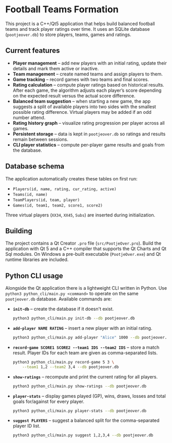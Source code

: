 # Football Teams Formation

This project is a C++/Qt5 application that helps build balanced football teams and track player ratings over time. It uses an SQLite database (`pootjeover.db`) to store players, teams, games and ratings.

## Current features

- **Player management** – add new players with an initial rating, update their details and mark them active or inactive.
- **Team management** – create named teams and assign players to them.
- **Game tracking** – record games with two teams and final scores.
- **Rating calculation** – compute player ratings based on historical results. After each game, the algorithm adjusts each player’s score depending on the expected result versus the actual score difference.
- **Balanced team suggestion** – when starting a new game, the app suggests a split of available players into two sides with the smallest possible rating difference. Virtual players may be added if an odd number attend.
- **Rating history graph** – visualize rating progression per player across all games.
- **Persistent storage** – data is kept in `pootjeover.db` so ratings and results remain between sessions.
- **CLI player statistics** – compute per-player game results and goals from the database.

## Database schema

The application automatically creates these tables on first run:

- `Players(id, name, rating, cur_rating, active)`
- `Teams(id, name)`
- `TeamPlayers(id, team, player)`
- `Games(id, team1, team2, score1, score2)`

Three virtual players (`XX34`, `XX45`, `Subs`) are inserted during initialization.

## Building

The project contains a Qt Creator `.pro` file (`src/PootjeOver.pro`). Build the application with Qt 5 and a C++ compiler that supports the Qt Charts and Qt Sql modules. On Windows a pre-built executable (`PootjeOver.exe`) and Qt runtime libraries are included.

## Python CLI usage

Alongside the Qt application there is a lightweight CLI written in Python. Use
`python3 python_cli/main.py <command>` to operate on the same
`pootjeover.db` database. Available commands are:

- **`init-db`** – create the database if it doesn't exist.
  ```bash
  python3 python_cli/main.py init-db --db pootjeover.db
  ```

- **`add-player NAME RATING`** – insert a new player with an initial rating.
  ```bash
  python3 python_cli/main.py add-player "Alice" 1000 --db pootjeover.db
  ```

- **`record-game SCORE1 SCORE2 --team1 IDS --team2 IDS`** – store a match
  result. Player IDs for each team are given as comma-separated lists.
  ```bash
  python3 python_cli/main.py record-game 5 3 \
      --team1 1,2 --team2 3,4 --db pootjeover.db
  ```

- **`show-ratings`** – recompute and print the current rating for all players.
  ```bash
  python3 python_cli/main.py show-ratings --db pootjeover.db
  ```

- **`player-stats`** – display games played (GP), wins, draws, losses and total
  goals for/against for every player.
  ```bash
  python3 python_cli/main.py player-stats --db pootjeover.db
  ```

- **`suggest PLAYERS`** – suggest a balanced split for the comma-separated
  player ID list.
  ```bash
  python3 python_cli/main.py suggest 1,2,3,4 --db pootjeover.db
  ```
